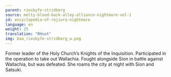 ```yaml
---
parent: riesbyfe-stridberg
source: melty-blood-back-alley-alliance-nightmare-vol-1
id: encyclopedia-of-rojiura-nightmare
language: en
weight: 25
translation: "RHuot"
img: baa_riesbyfe-stridberg_w.png
---
```


Former leader of the Holy Church’s Knights of the Inquisition. Participated in the operation to take out Wallachia. Fought alongside Sion in battle against Wallachia, but was defeated. She roams the city at night with Sion and Satsuki.
